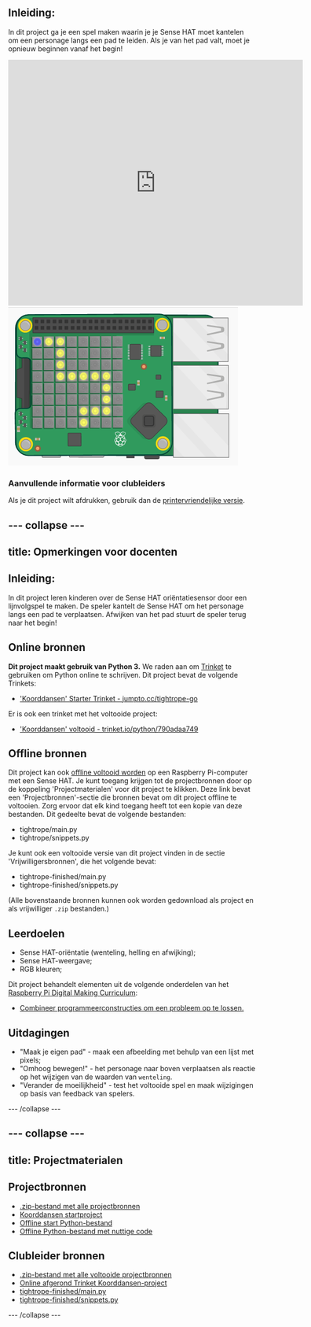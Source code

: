 ## Inleiding:

In dit project ga je een spel maken waarin je je Sense HAT moet kantelen om een personage langs een pad te leiden. Als je van het pad valt, moet je opnieuw beginnen vanaf het begin!

<div class="trinket">
  <iframe src="https://trinket.io/embed/python/790adaa749?outputOnly=true&start=result" width="600" height="500" frameborder="0" marginwidth="0" marginheight="0" allowfullscreen mark="crwd-mark">
</iframe> <img src="images/tightrope-final.png" />
</div>

### Aanvullende informatie voor clubleiders

Als je dit project wilt afdrukken, gebruik dan de [printervriendelijke versie](https://projects.raspberrypi.org/en/projects/tightrope/print).

## \--- collapse \---

## title: Opmerkingen voor docenten

## Inleiding:

In dit project leren kinderen over de Sense HAT oriëntatiesensor door een lijnvolgspel te maken. De speler kantelt de Sense HAT om het personage langs een pad te verplaatsen. Afwijken van het pad stuurt de speler terug naar het begin!

## Online bronnen

**Dit project maakt gebruik van Python 3.** We raden aan om [Trinket](https://trinket.io/) te gebruiken om Python online te schrijven. Dit project bevat de volgende Trinkets:

* ['Koorddansen' Starter Trinket - jumpto.cc/tightrope-go](http://jumpto.cc/tightrope-go)

Er is ook een trinket met het voltooide project:

* ['Koorddansen' voltooid - trinket.io/python/790adaa749](https://trinket.io/python/790adaa749)

## Offline bronnen

Dit project kan ook [offline voltooid worden](https://www.codeclubprojects.org/en-GB/resources/physical-sense-hat/) op een Raspberry Pi-computer met een Sense HAT. Je kunt toegang krijgen tot de projectbronnen door op de koppeling 'Projectmaterialen' voor dit project te klikken. Deze link bevat een 'Projectbronnen'-sectie die bronnen bevat om dit project offline te voltooien. Zorg ervoor dat elk kind toegang heeft tot een kopie van deze bestanden. Dit gedeelte bevat de volgende bestanden:

* tightrope/main.py
* tightrope/snippets.py

Je kunt ook een voltooide versie van dit project vinden in de sectie 'Vrijwilligersbronnen', die het volgende bevat:

* tightrope-finished/main.py
* tightrope-finished/snippets.py

(Alle bovenstaande bronnen kunnen ook worden gedownload als project en als vrijwilliger `.zip` bestanden.)

## Leerdoelen

* Sense HAT-oriëntatie (wenteling, helling en afwijking);
* Sense HAT-weergave;
* RGB kleuren;

Dit project behandelt elementen uit de volgende onderdelen van het [Raspberry Pi Digital Making Curriculum](http://rpf.io/curriculum):

* [Combineer programmeerconstructies om een ​​probleem op te lossen.](https://www.raspberrypi.org/curriculum/programming/builder)

## Uitdagingen

* "Maak je eigen pad" - maak een afbeelding met behulp van een lijst met pixels;
* "Omhoog bewegen!" - het personage naar boven verplaatsen als reactie op het wijzigen van de waarden van `wenteling`.
* "Verander de moeilijkheid" - test het voltooide spel en maak wijzigingen op basis van feedback van spelers.

\--- /collapse \---

## \--- collapse \---

## title: Projectmaterialen

## Projectbronnen

* [.zip-bestand met alle projectbronnen](resources/tightrope-project-resources.zip)
* [Koorddansen startproject](http://jumpto.cc/tightrope-go)
* [Offline start Python-bestand](resources/tightrope-main.py)
* [Offline Python-bestand met nuttige code](resources/tightrope-snippets.py)

## Clubleider bronnen

* [.zip-bestand met alle voltooide projectbronnen](resources/tightrope-volunteer-resources.zip)
* [Online afgerond Trinket Koorddansen-project](https://trinket.io/python/790adaa749)
* [tightrope-finished/main.py](resources/tightrope-finished-main.py)
* [tightrope-finished/snippets.py](resources/tightrope-finished-snippets.py)

\--- /collapse \---